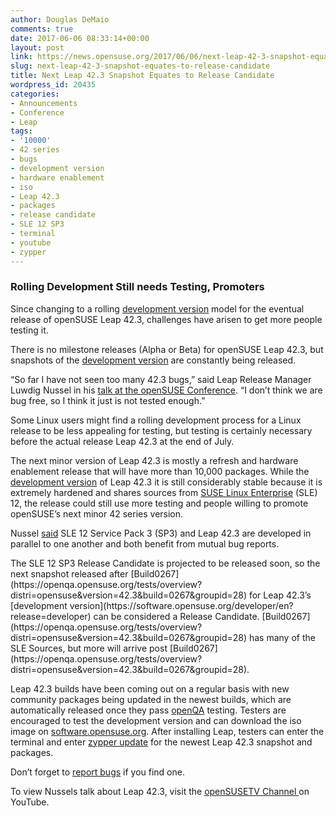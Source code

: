 ```yaml
---
author: Douglas DeMaio
comments: true
date: 2017-06-06 08:33:14+00:00
layout: post
link: https://news.opensuse.org/2017/06/06/next-leap-42-3-snapshot-equates-to-release-candidate/
slug: next-leap-42-3-snapshot-equates-to-release-candidate
title: Next Leap 42.3 Snapshot Equates to Release Candidate
wordpress_id: 20435
categories:
- Announcements
- Conference
- Leap
tags:
- '10000'
- 42 series
- bugs
- development version
- hardware enablement
- iso
- Leap 42.3
- packages
- release candidate
- SLE 12 SP3
- terminal
- youtube
- zypper
---
```


### **Rolling Development Still needs Testing, Promoters**




Since changing to a rolling [development version](https://software.opensuse.org/developer/en?release=developer) model for the eventual release of openSUSE Leap 42.3, challenges have arisen to get more people testing it.

There is no milestone releases (Alpha or Beta) for openSUSE Leap 42.3, but snapshots of the [development version](https://software.opensuse.org/developer/en?release=developer) are constantly being released.

“So far I have not seen too many 42.3 bugs,” said Leap Release Manager Luwdig Nussel in his [talk at the openSUSE Conference](https://youtu.be/s1v-icm2uuc?t=16m42s). “I don’t think we are bug free, so I think it just is not tested enough.”

Some Linux users might find a rolling development process for a Linux release to be less appealing for testing, but testing is certainly necessary before the actual release Leap 42.3 at the end of July.

The next minor version of Leap 42.3 is mostly a refresh and hardware enablement release that will have more than 10,000 packages. While the [development version](https://software.opensuse.org/developer/en?release=developer) of Leap 42.3 it is still considerably stable because it is extremely hardened and shares sources from [SUSE Linux Enterprise](https://www.suse.com/products/server/) (SLE) 12, the release could still use more testing and people willing to promote openSUSE’s next minor 42 series version.

Nussel [said](https://youtu.be/s1v-icm2uuc?t=16m42s) SLE 12 Service Pack 3 (SP3) and Leap 42.3 are developed in parallel to one another and both benefit from mutual bug reports.

<!-- more -->The SLE 12 SP3 Release Candidate is projected to be released soon, so the next snapshot released after [Build0267](https://openqa.opensuse.org/tests/overview?distri=opensuse&version=42.3&build=0267&groupid=28) for Leap 42.3’s [development version](https://software.opensuse.org/developer/en?release=developer) can be considered a Release Candidate. [Build0267](https://openqa.opensuse.org/tests/overview?distri=opensuse&version=42.3&build=0267&groupid=28) has many of the SLE Sources, but more will arrive post [Build0267](https://openqa.opensuse.org/tests/overview?distri=opensuse&version=42.3&build=0267&groupid=28).

Leap 42.3 builds have been coming out on a regular basis with new community packages being updated in the newest builds, which are automatically released once they pass [openQA](//open.qa/) testing. Testers are encouraged to test the development version and can download the iso image on [software.opensuse.org](https://software.opensuse.org/developer/en?release=developer). After installing Leap, testers can enter the terminal and enter [zypper update](https://en.opensuse.org/images/1/17/Zypper-cheat-sheet-1.pdf) for the newest Leap 42.3 snapshot and packages.

Don’t forget to [report bugs](https://en.opensuse.org/openSUSE:Submitting_bug_reports) if you find one.

To view Nussels talk about Leap 42.3, visit the [openSUSETV Channel ](https://youtu.be/s1v-icm2uuc?t=16m42s)on YouTube.

